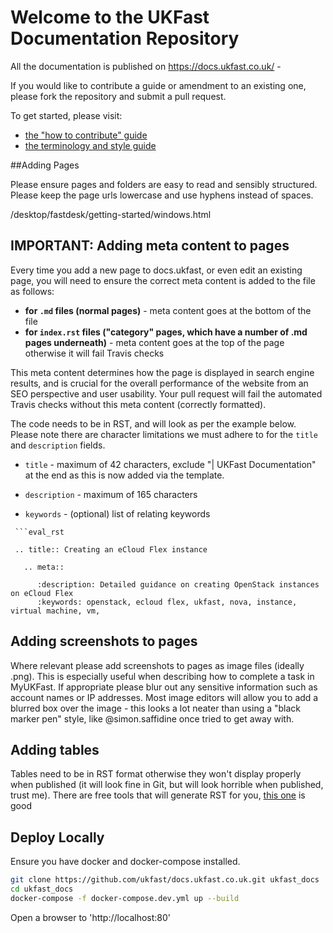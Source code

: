 # Welcome to the UKFast Documentation Repository

All the documentation is published on https://docs.ukfast.co.uk/ -

If you would like to contribute a guide or amendment to an existing one, please fork the repository and submit a pull request.

To get started, please visit:
- [the "how to contribute" guide](https://github.com/ukfast/docs.ukfast.co.uk/blob/master/contribute.md)
- [the terminology and style guide](https://github.com/ukfast/docs.ukfast.co.uk/blob/master/guide.md)


##Adding Pages

Please ensure pages and folders are easy to read and sensibly structured. 
Please keep the page urls lowercase and use hyphens instead of spaces. 

/desktop/fastdesk/getting-started/windows.html


## IMPORTANT:  Adding meta content to pages

Every time you add a new page to docs.ukfast, or even edit an existing page, you will need to ensure the correct meta content is added to the file as follows:

- **for `.md` files (normal pages)** - meta content goes at the bottom of the file  
- **for `index.rst` files ("category" pages, which have a number of .md pages underneath)** - meta content goes at the top of the page otherwise it will fail Travis checks

This meta content determines how the page is displayed in search engine results, and is crucial for the overall performance of the website from an SEO perspective and user usability.  Your pull request will fail the automated Travis checks without this meta content (correctly formatted).

The code needs to be in RST, and will look as per the example below.  Please note there are character limitations we must adhere to for the `title` and `description` fields.

- `title` - maximum of 42 characters, exclude "| UKFast Documentation" at the end as this is now added via the template.

- `description` - maximum of 165 characters

- `keywords` - (optional) list of relating keywords

```  
 ```eval_rst

 .. title:: Creating an eCloud Flex instance

   .. meta::

      :description: Detailed guidance on creating OpenStack instances on eCloud Flex
      :keywords: openstack, ecloud flex, ukfast, nova, instance, virtual machine, vm, 
 ```
 
## Adding screenshots to pages

Where relevant please add screenshots to pages as image files (ideally .png).  This is especially useful when describing how to complete a task in MyUKFast.  If appropriate please blur out any sensitive information such as account names or IP addresses.  Most image editors will allow you to add a blurred box over the image - this looks a lot neater than using a "black marker pen" style, like @simon.saffidine once tried to get away with.

## Adding tables

Tables need to be in RST format otherwise they won't display properly when published (it will look fine in Git, but will look horrible when published, trust me). There are free tools that will generate RST for you, [this one](http://www.tablesgenerator.com/text_tables#) is good


## Deploy Locally
Ensure you have docker and docker-compose installed.

```bash
git clone https://github.com/ukfast/docs.ukfast.co.uk.git ukfast_docs
cd ukfast_docs
docker-compose -f docker-compose.dev.yml up --build
```

Open a browser to 'http://localhost:80'
